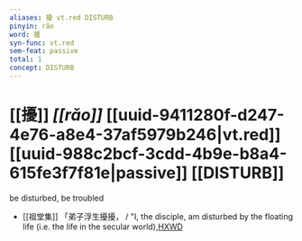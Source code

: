 ```yaml
---
aliases: 擾 vt.red DISTURB
pinyin: rǎo
word: 擾
syn-func: vt.red
sem-feat: passive
total: 1
concept: DISTURB 
---
```

# [[擾]] *[[rǎo]]*  [[uuid-9411280f-d247-4e76-a8e4-37af5979b246|vt.red]] [[uuid-988c2bcf-3cdd-4b9e-b8a4-615fe3f7f81e|passive]] [[DISTURB]]
be disturbed, be troubled
 - [[祖堂集]] 「弟子浮生擾擾， / "I, the disciple, am disturbed by the floating life (i.e. the life in the secular world),[HXWD](https://hxwd.org/textview.html?location=KR6q0002_Yan_005-2007a.9)